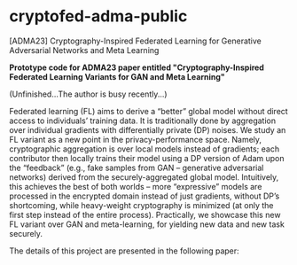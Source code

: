  # cryptofed-adma-public
[ADMA23] Cryptography-Inspired Federated Learning for Generative Adversarial Networks and Meta Learning

**Prototype code for ADMA23 paper entitled "Cryptography-Inspired Federated Learning Variants for GAN and Meta Learning"**

(Unfinished...The author is busy recently...)

Federated learning (FL) aims to derive a “better” global model without direct access to individuals’ training data. It is traditionally done by aggregation over individual gradients with differentially private (DP) noises. We study an FL variant as a new point in the privacy-performance space. Namely, cryptographic aggregation is over local models instead of gradients; each contributor then locally trains their model using a DP version of Adam upon the “feedback” (e.g., fake samples from GAN – generative adversarial networks) derived from the securely-aggregated global model. Intuitively, this achieves the best of both worlds – more “expressive” models are processed in the encrypted domain instead of just gradients, without DP’s shortcoming, while heavy-weight cryptography is minimized (at only the first step instead of the entire process). Practically, we showcase this new FL variant over GAN and meta-learning, for yielding new data and new task securely.

The details of this project are presented in the following paper:

